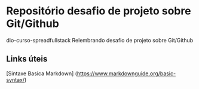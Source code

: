 # Repositório desafio de projeto sobre Git/Github
dio-curso-spreadfullstack
Relembrando desafio de projeto sobre Git/Github

## Links úteis
[Sintaxe Basica Markdown] (https://www.markdownguide.org/basic-syntax/)
